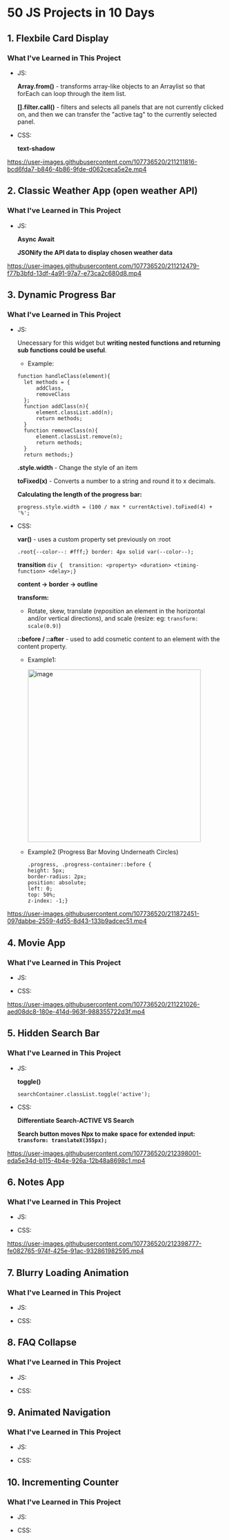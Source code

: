 # 50 JS Projects in 10 Days
## 1. Flexbile Card Display
### What I've Learned in This Project
- JS: 

  **Array.from()** - transforms array-like objects to an Arraylist so that forEach can loop through the item list. 
  
  **[].filter.call()** - filters and selects all panels that are not currently clicked on, and then we can transfer the "active tag" to the currently selected panel.
  
- CSS:
  
  **text-shadow**


https://user-images.githubusercontent.com/107736520/211211816-bcd6fda7-b846-4b86-9fde-d062ceca5e2e.mp4

## 2. Classic Weather App (open weather API)

### What I've Learned in This Project
- JS:

  **Async Await**
  
  **JSONify the API data to display chosen weather data**

https://user-images.githubusercontent.com/107736520/211212479-f77b3bfd-13df-4a91-97a7-e73ca2c680d8.mp4

## 3. Dynamic Progress Bar
### What I've Learned in This Project
- JS:

  Unecessary for this widget but **writing nested functions and returning sub functions could be useful**.
  
  - Example:
  ```
  function handleClass(element){
    let methods = {
        addClass,
        removeClass
    };
    function addClass(n){
        element.classList.add(n);
        return methods;
    }
    function removeClass(n){
        element.classList.remove(n);
        return methods;
    }
    return methods;}
    ```
  **.style.width** - Change the style of an item 
  
  **toFixed(x)** - Converts a number to a string and round it to x decimals.
  
  **Calculating the length of the progress bar:**
  
  ```progress.style.width = (100 / max * currentActive).toFixed(4) + '%';```
    
- CSS:
  
  **var()** - uses a custom property set previously on :root
  
  ``` .root{--color--: #fff;} border: 4px solid var(--color--); ```
  
  **transition**
  ```div {  transition: <property> <duration> <timing-function> <delay>;}```
  
  **content -> border -> outline**
  
  **transform:**
  
  - Rotate, skew, translate (*reposition* an element in the horizontal and/or vertical directions), and scale (resize: eg: ```transform: scale(0.9)```)
  
  **::before / ::after** - used to add cosmetic content to an element with the content property.
  - Example1:
  
    <img width="400" alt="image" src="https://user-images.githubusercontent.com/107736520/211871509-3ca6e76f-ba1f-4614-88b5-8bb3dfb97e6b.png">
    
  - Example2 (Progress Bar Moving Underneath Circles)
    ```
    .progress, .progress-container::before {
    height: 5px;
    border-radius: 2px;
    position: absolute;
    left: 0;
    top: 50%;
    z-index: -1;}

https://user-images.githubusercontent.com/107736520/211872451-097dabbe-2559-4d55-8d43-133b9adcec51.mp4


## 4. Movie App
### What I've Learned in This Project
- JS:

- CSS:


https://user-images.githubusercontent.com/107736520/211221026-aed08dc8-180e-414d-963f-988355722d3f.mp4


## 5. Hidden Search Bar
### What I've Learned in This Project
- JS: 
  
  **toggle()**
  
  ```searchContainer.classList.toggle('active');```

- CSS:

  **Differentiate Search-ACTIVE VS Search**
  
  **Search button moves Npx to make space for extended input: ```transform: translateX(355px);```**
  

https://user-images.githubusercontent.com/107736520/212398001-eda5e34d-b115-4b4e-926a-12b48a8698c1.mp4

## 6. Notes App
### What I've Learned in This Project
- JS:

- CSS: 

https://user-images.githubusercontent.com/107736520/212398777-fe082765-974f-425e-91ac-932861982595.mp4

## 7. Blurry Loading Animation
### What I've Learned in This Project
- JS:

- CSS:

## 8. FAQ Collapse
### What I've Learned in This Project
- JS:

- CSS: 

## 9. Animated Navigation
### What I've Learned in This Project
- JS:

- CSS:


## 10. Incrementing Counter
### What I've Learned in This Project
- JS:

- CSS:

